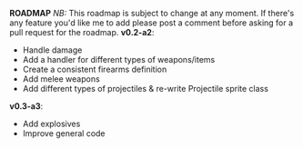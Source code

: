 **ROADMAP**
*NB:* This roadmap is subject to change at any moment. If there's any feature you'd like me to add please post a comment before asking for a pull request for the roadmap.
__v0.2-a2__:
- Handle damage
- Add a handler for different types of weapons/items 
- Create a consistent firearms definition
- Add melee weapons
- Add different types of projectiles & re-write Projectile sprite class

__v0.3-a3__:
- Add explosives
- Improve general code